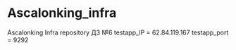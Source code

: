 # Ascalonking_infra
Ascalonking Infra repository
ДЗ №6
testapp_IP = 62.84.119.167 
testapp_port = 9292
